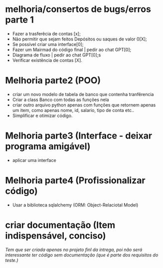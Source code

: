 # melhoria/consertos de bugs/erros parte 1
- Fazer a trasferêcia de contas [x];
- Não permitir que sejam feitos Depósitos ou saques de valor 0[X];
- Se possível criar uma interface[0];
- Fazer um Mairmad do código final | pedir ao chat GPT[0];
- Diagrama de fluxo | pedir ao chat GPT[0];s
- Verificar existência de contas [X].

# Melhoria parte2 (POO) 
- criar um novo modelo de tabela de banco que contenha tranfêrencia
- Criar a class Banco com todas as funções nela
- criar outro arquivo python apenas com funções que retornem apenas um item, como apenas nome, id, salario, tipo de conta etc..
- Simplificar e otimizar código.


# Melhoria parte3 (Interface - deixar programa amigável) 
- aplicar uma interface

# Melhoria parte4 (Profissionalizar código) 
- Usar a biblioteca sqlalchemy (ORM: Object-Relaciotal Model)

# criar documentação (Item indispensável, conciso)
*Tem que ser criada apenas no projeto finl da intrega, poi não será interessante ter código sem documentação (que é parte dos requisitos do teste.)*
